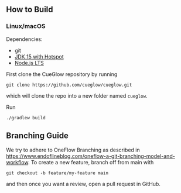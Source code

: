 ## How to Build

### Linux/macOS

Dependencies: 

- git
- [JDK 15 with Hotspot](https://adoptopenjdk.net/installation.html?variant=openjdk15&jvmVariant=hotspot)
- [Node.js LTS](https://adoptopenjdk.net/installation.html?variant=openjdk15&jvmVariant=hotspot#)

First clone the CueGlow repository by running

```
git clone https://github.com/cueglow/cueglow.git
```

which will clone the repo into a new folder named `cueglow`. 

Run

```
./gradlew build
```




## Branching Guide

We try to adhere to OneFlow Branching as described in https://www.endoflineblog.com/oneflow-a-git-branching-model-and-workflow. To create a new feature, branch off from main with 

```
git checkout -b feature/my-feature main
```

and then once you want a review, open a pull request in GitHub. 
